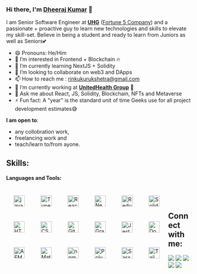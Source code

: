 ### Hi there, I'm [Dheeraj Kumar](https://twitter.com/dheeraj_kkde) 👋

I am Senior Software Engineer at [<b>UHG</b>](https://www.unitedhealthgroup.com/) ([Fortune 5 Company](https://fortune.com/fortune500/)) and a passionate + proactive guy to learn new technologies and skills to elevate my skill-set. Believe in being a student and ready to learn from Juniors as well as Seniors💕

- 😄 Pronouns: He/Him
- 👀 I’m interested in Frontend + Blockchain 🔥
- 🌱 I’m currently learning NextJS + Solidity
- 💞️ I’m looking to collaborate on web3 and DApps
- 📫 How to reach me : rinkukurukshetra@gmail.com
- 💼 I’m currently working at [<b>UnitedHealth Group</b>](https://www.unitedhealthgroup.com/) 🔵
- 💬 Ask me about React, JS, Solidity, Blockchain, NFTs and Metaverse
- ⚡ Fun fact: A "year" is the standard unit of time Geeks use for all project development estimates😅

 **I am open to**:

- any collobration work,
- freelancing work and
- teach/learn to/from ayone.


## Skills:

#### Languages and Tools:

[<img align="left" alt="javaScript" width="30px" style="padding:20px;" src="https://cdn.jsdelivr.net/gh/devicons/devicon/icons/javascript/javascript-original.svg" />](https://developer.mozilla.org/en-US/docs/Web/JavaScript)
[<img align="left" alt="TypeScript" width="30px" style="padding:20px;" src="https://cdn.jsdelivr.net/gh/devicons/devicon/icons/typescript/typescript-original.svg" />](https://www.typescriptlang.org/docs/)
[<img align="left" alt="React JS" width="30px" style="padding:20px;" src="https://cdn.jsdelivr.net/gh/devicons/devicon/icons/react/react-original.svg" />](https://reactjs.org/docs/getting-started.html)
[<img align="left" alt="Next JS" width="30px" style="padding:20px;" src="https://cdn.jsdelivr.net/gh/devicons/devicon/icons/nextjs/nextjs-original-wordmark.svg" />](https://nextjs.org/)
[<img align="left" alt="Redux" width="30px" style="padding:20px;" src="https://cdn.jsdelivr.net/gh/devicons/devicon/icons/redux/redux-original.svg" />](https://redux.js.org/)
[<img align="left" alt="Solidity" width="30px" style="padding:20px;" src="https://cdn.jsdelivr.net/gh/devicons/devicon/icons/solidity/solidity-original.svg" />](https://docs.soliditylang.org/en/v0.8.17/)
[<img align="left" alt="HTML" width="30px" style="padding:20px;" src="https://cdn.jsdelivr.net/gh/devicons/devicon/icons/html5/html5-original.svg" />](https://www.w3schools.com/html/)
[<img align="left" alt="CSS" width="30px" style="padding:20px;" src="https://cdn.jsdelivr.net/gh/devicons/devicon/icons/css3/css3-original.svg" />](https://www.w3schools.com/css/)
[<img align="left" alt="Git" width="30px" style="padding:20px;" src="https://cdn.jsdelivr.net/gh/devicons/devicon/icons/git/git-original.svg" />](https://git-scm.com/doc)
[<img align="left" alt="GraphQL" width="30px" style="padding:20px;" src="https://cdn.jsdelivr.net/gh/devicons/devicon/icons/graphql/graphql-plain.svg" />](https://www.w3schools.com/css/)
[<img align="left" alt="Jest" width="30px" style="padding:20px;" src="https://cdn.jsdelivr.net/gh/devicons/devicon/icons/jest/jest-plain.svg" />](https://www.w3schools.com/css/)
[<img align="left" alt="Docker" width="30px" style="padding:20px;" src="https://cdn.jsdelivr.net/gh/devicons/devicon/icons/docker/docker-original.svg" />](https://docs.docker.com/)
[<img align="left" alt="AEM" width="30px" style="padding:20px;" src="https://uxwing.com/wp-content/themes/uxwing/download/brands-and-social-media/adobe-experience-manager-aem-icon.png" />](https://experienceleague.adobe.com/docs/experience-manager-65.html?lang=en)
[<img align="left" alt="MaterialUI" width="30px" style="padding:20px;" src="https://cdn.jsdelivr.net/gh/devicons/devicon/icons/materialui/materialui-original.svg" />](https://mui.com/)
[<img align="left" alt="npm" width="30px" style="padding:20px;" src="https://cdn.jsdelivr.net/gh/devicons/devicon/icons/npm/npm-original-wordmark.svg" />](https://www.npmjs.com/)
[<img align="left" alt="Polygon" width="30px" style="padding:20px;" src="https://cdn.jsdelivr.net/gh/devicons/devicon/icons/polygon/polygon-original.svg" />](https://polygon.technology/)
[<img align="left" alt="Sass" width="30px" style="padding:20px;" src="https://cdn.jsdelivr.net/gh/devicons/devicon/icons/sass/sass-original.svg" />](https://sass-lang.com/)
[<img align="left" alt="Tailwind css" width="30px" style="padding:20px;" src="https://cdn.jsdelivr.net/gh/devicons/devicon/icons/tailwindcss/tailwindcss-plain.svg" />](https://tailwindcss.com/)
<br> 
<br>

## Connect with me:

<p align = "center">

[<img src ="https://img.shields.io/badge/website-%23.svg?&style=for-the-badge&logo=www&logoColor=white%22&color=black">](https://github.com/Dheeraj-kkde/)
[<img src="https://img.shields.io/badge/twitter-%231DA1F2.svg?&style=for-the-badge&logo=twitter&logoColor=white&color=black" />](https://twitter.com/dheeraj_kkde) 
[<img src="https://img.shields.io/badge/linkedin-%2312100E.svg?&style=for-the-badge&logo=linkedin&logoColor=white&color=black" />](https://www.linkedin.com/in/dheeraj-kumar-961595ab/)
[<img src="https://img.shields.io/badge/medium-%2312100E.svg?&style=for-the-badge&logo=medium&logoColor=white&color=black" />](https://medium.com/@acciolatec)
[<img src="https://img.shields.io/badge/instagram-%2312100E.svg?&style=for-the-badge&logo=instagram&logoColor=white&color=black" />](https://www.instagram.com/dheeraj.149/)
</p>

<!---
Dheeraj-kkde/Dheeraj-kkde is a ✨ special ✨ repository because its `README.md` (this file) appears on your GitHub profile.
You can click the Preview link to take a look at your changes.
--->
